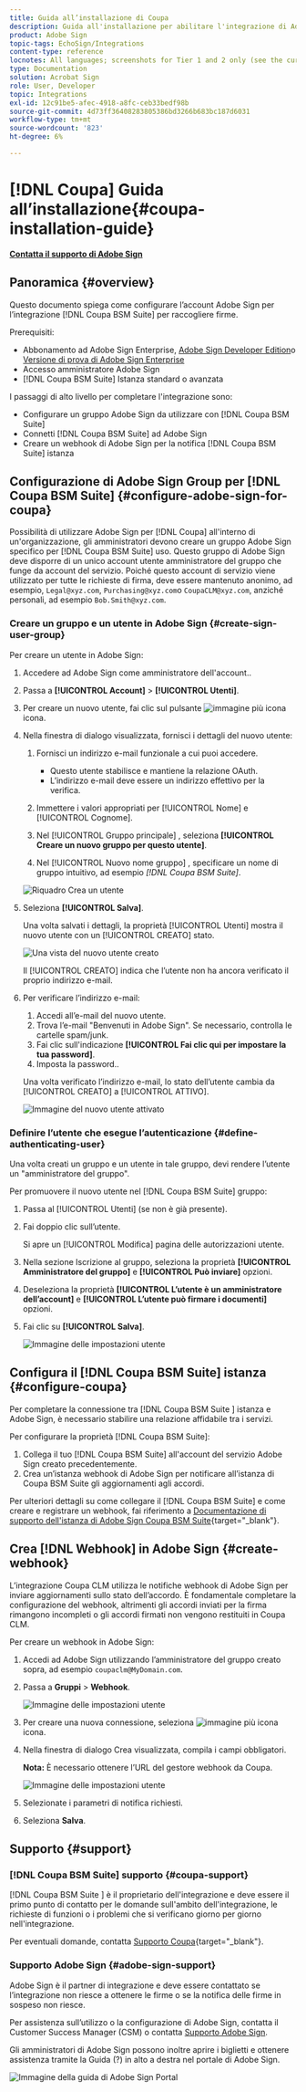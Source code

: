 ```yaml
---
title: Guida all’installazione di Coupa
description: Guida all'installazione per abilitare l'integrazione di Adobe Sign con Coupa BSM Suite
product: Adobe Sign
topic-tags: EchoSign/Integrations
content-type: reference
locnotes: All languages; screenshots for Tier 1 and 2 only (see the currently published localized page for guidance)
type: Documentation
solution: Acrobat Sign
role: User, Developer
topic: Integrations
exl-id: 12c91be5-afec-4918-a8fc-ceb33bedf98b
source-git-commit: 4d73ff36408283805386bd3266b683bc187d6031
workflow-type: tm+mt
source-wordcount: '823'
ht-degree: 6%

---
```


# [!DNL Coupa] Guida all’installazione{#coupa-installation-guide}

[**Contatta il supporto di Adobe Sign**](https://adobe.com/go/adobesign-support-center_it)

## Panoramica {#overview}

Questo documento spiega come configurare l’account Adobe Sign per l’integrazione [!DNL Coupa BSM Suite] per raccogliere firme.

Prerequisiti:

* Abbonamento ad Adobe Sign Enterprise, [Adobe Sign Developer Edition](https://www.adobe.com/sign/developer-form.html)o [Versione di prova di Adobe Sign Enterprise](https://www.adobe.com/sign/business.html)
* Accesso amministratore Adobe Sign
* [!DNL Coupa BSM Suite] Istanza standard o avanzata

I passaggi di alto livello per completare l&#39;integrazione sono:

* Configurare un gruppo Adobe Sign da utilizzare con [!DNL Coupa BSM Suite]
* Connetti [!DNL Coupa BSM Suite] ad Adobe Sign
* Creare un webhook di Adobe Sign per la notifica [!DNL Coupa BSM Suite] istanza

## Configurazione di Adobe Sign Group per [!DNL Coupa BSM Suite] {#configure-adobe-sign-for-coupa}

Possibilità di utilizzare Adobe Sign per [!DNL Coupa] all&#39;interno di un&#39;organizzazione, gli amministratori devono creare un gruppo Adobe Sign specifico per [!DNL Coupa BSM Suite] uso. Questo gruppo di Adobe Sign deve disporre di un unico account utente amministratore del gruppo che funge da account del servizio. Poiché questo account di servizio viene utilizzato per tutte le richieste di firma, deve essere mantenuto anonimo, ad esempio, `Legal@xyz.com`, `Purchasing@xyz.com`o `CoupaCLM@xyz.com`, anziché personali, ad esempio `Bob.Smith@xyz.com`.

### Creare un gruppo e un utente in Adobe Sign {#create-sign-user-group}

Per creare un utente in Adobe Sign:

1. Accedere ad Adobe Sign come amministratore dell&#39;account..
1. Passa a **[!UICONTROL Account]** > **[!UICONTROL Utenti]**.
1. Per creare un nuovo utente, fai clic sul pulsante ![immagine più icona](images/icon_plus.png) icona.
1. Nella finestra di dialogo visualizzata, fornisci i dettagli del nuovo utente:

   1. Fornisci un indirizzo e-mail funzionale a cui puoi accedere.

      * Questo utente stabilisce e mantiene la relazione OAuth.
      * L’indirizzo e-mail deve essere un indirizzo effettivo per la verifica.
   1. Immettere i valori appropriati per [!UICONTROL Nome] e [!UICONTROL Cognome].
   1. Nel [!UICONTROL Gruppo principale] , seleziona **[!UICONTROL Creare un nuovo gruppo per questo utente]**.
   1. Nel [!UICONTROL Nuovo nome gruppo] , specificare un nome di gruppo intuitivo, ad esempio *[!DNL Coupa BSM Suite]*.

   ![Riquadro Crea un utente](images/create-user.png)

1. Seleziona **[!UICONTROL Salva]**.

   Una volta salvati i dettagli, la proprietà [!UICONTROL Utenti] mostra il nuovo utente con un [!UICONTROL CREATO] stato.

   ![Una vista del nuovo utente creato](images/post-user-creation.png)

   Il [!UICONTROL CREATO] indica che l’utente non ha ancora verificato il proprio indirizzo e-mail.

1. Per verificare l’indirizzo e-mail:
   1. Accedi all’e-mail del nuovo utente.
   2. Trova l’e-mail &quot;Benvenuti in Adobe Sign&quot;. Se necessario, controlla le cartelle spam/junk.
   3. Fai clic sull&#39;indicazione **[!UICONTROL Fai clic qui per impostare la tua password]**.
   4. Imposta la password..

   Una volta verificato l’indirizzo e-mail, lo stato dell’utente cambia da [!UICONTROL CREATO] a [!UICONTROL ATTIVO].

   ![Immagine del nuovo utente attivato](images/active-user.png)

### Definire l’utente che esegue l’autenticazione {#define-authenticating-user}

Una volta creati un gruppo e un utente in tale gruppo, devi rendere l’utente un &quot;amministratore del gruppo&quot;.

Per promuovere il nuovo utente nel [!DNL Coupa BSM Suite] gruppo:

1. Passa al [!UICONTROL Utenti] (se non è già presente).
2. Fai doppio clic sull’utente.

   Si apre un [!UICONTROL Modifica] pagina delle autorizzazioni utente.

3. Nella sezione Iscrizione al gruppo, seleziona la proprietà **[!UICONTROL Amministratore del gruppo]** e **[!UICONTROL Può inviare]** opzioni.
4. Deseleziona la proprietà **[!UICONTROL L’utente è un amministratore dell’account]** e **[!UICONTROL L’utente può firmare i documenti]** opzioni.
5. Fai clic su **[!UICONTROL Salva]**.

   ![Immagine delle impostazioni utente](images/user-settings.png)

## Configura il [!DNL Coupa BSM Suite] istanza {#configure-coupa}

Per completare la connessione tra [!DNL Coupa BSM Suite ] istanza e Adobe Sign, è necessario stabilire una relazione affidabile tra i servizi.

Per configurare la proprietà [!DNL Coupa BSM Suite]:

1. Collega il tuo [!DNL Coupa BSM Suite] all&#39;account del servizio Adobe Sign creato precedentemente.
1. Crea un’istanza webhook di Adobe Sign per notificare all’istanza di Coupa BSM Suite gli aggiornamenti agli accordi.

Per ulteriori dettagli su come collegare il [!DNL Coupa BSM Suite] e come creare e registrare un webhook, fai riferimento a [Documentazione di supporto dell&#39;istanza di Adobe Sign Coupa BSM Suite](https://success.coupa.com/Support/Docs/Power_Apps/CLM_Standard/Signing_and_Approvals/Enable_E-Signatures_Through_Adobe_Sign_and_DocuSign){target=&quot;_blank&quot;}.

## Crea [!DNL Webhook] in Adobe Sign {#create-webhook}

L’integrazione Coupa CLM utilizza le notifiche webhook di Adobe Sign per inviare aggiornamenti sullo stato dell’accordo. È fondamentale completare la configurazione del webhook, altrimenti gli accordi inviati per la firma rimangono incompleti o gli accordi firmati non vengono restituiti in Coupa CLM.

Per creare un webhook in Adobe Sign:

1. Accedi ad Adobe Sign utilizzando l’amministratore del gruppo creato sopra, ad esempio `coupaclm@MyDomain.com`.

1. Passa a **Gruppi** > **Webhook**.

   ![Immagine delle impostazioni utente](images/webhook-login.png)

1. Per creare una nuova connessione, seleziona ![immagine più icona](images/icon_plus.png) icona.

1. Nella finestra di dialogo Crea visualizzata, compila i campi obbligatori.

   **Nota:** È necessario ottenere l’URL del gestore webhook da Coupa.

   ![Immagine delle impostazioni utente](images/webhook-create.png)

1. Selezionate i parametri di notifica richiesti.

1. Seleziona **Salva**.

## Supporto {#support}

### [!DNL Coupa BSM Suite] supporto {#coupa-support}

[!DNL Coupa BSM Suite ] è il proprietario dell&#39;integrazione e deve essere il primo punto di contatto per le domande sull&#39;ambito dell&#39;integrazione, le richieste di funzioni o i problemi che si verificano giorno per giorno nell&#39;integrazione.

Per eventuali domande, contatta [Supporto Coupa](https://success.coupa.com/Support/Welcome_to_Coupa_Support){target=&quot;_blank&quot;}.

### Supporto Adobe Sign {#adobe-sign-support}

Adobe Sign è il partner di integrazione e deve essere contattato se l’integrazione non riesce a ottenere le firme o se la notifica delle firme in sospeso non riesce.

Per assistenza sull’utilizzo o la configurazione di Adobe Sign, contatta il Customer Success Manager (CSM) o contatta [Supporto Adobe Sign](https://adobe.com/go/adobesign-support-center).

Gli amministratori di Adobe Sign possono inoltre aprire i biglietti e ottenere assistenza tramite la Guida (?) in alto a destra nel portale di Adobe Sign.

![Immagine della guida di Adobe Sign Portal](images/sign-portal-help.png)
